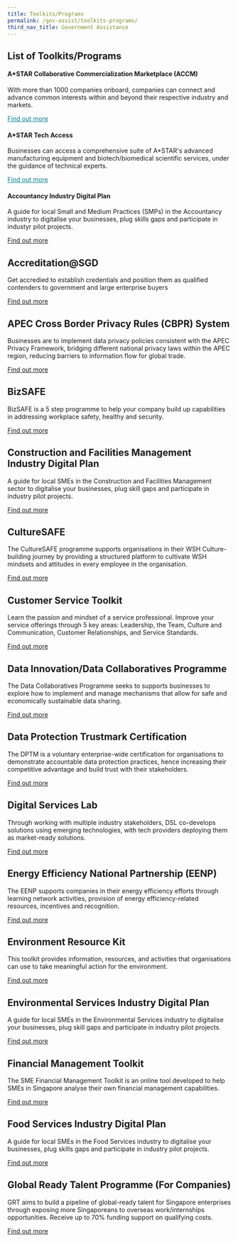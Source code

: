 ```yaml
---
title: Toolkits/Programs
permalink: /gov-assist/toolkits-programs/
third_nav_title: Government Assistance
---
```


## List of Toolkits/Programs

#### A*STAR Collaborative Commercialization Marketplace (ACCM)

With more than 1000 companies onboard, companies can connect and advance common interests within and beyond their respective industry and markets.

<a href="https://www.a-star.edu.sg/Collaborate/Programmes-for-SMEs/A-STAR-Collaborative-Commerce-Marketplace" target="_blank" style="color:#037e8a">Find out more</a>

#### A*STAR Tech Access

Businesses can access a comprehensive suite of A*STAR's advanced manufacturing equipment and biotech/biomedical scientific services, under the guidance of technical experts.

<a href="https://www.a-star.edu.sg/Collaborate/programmes-for-smes/tech-access" target="_blank" style="color:#037e8a">Find out more</a>

#### Accountancy Industry Digital Plan

A guide for local Small and Medium Practices (SMPs) in the Accountancy industry to digitalise your businesses, plug skills gaps and participate in industyr pilot projects. 

<a href="https://www.imda.gov.sg/programme-listing/smes-go-digital/industry-digital-plans/Accountancy-IDP" target="_blank">Find out more</a>

## Accreditation@SGD

Get accredied  to establish credentials and position them as qualified contenders to government and large enterprise buyers

<a href="https://www.imda.gov.sg/programme-listing/accreditation-at-sgd" target="_blank">Find out more</a>

## APEC Cross Border Privacy Rules (CBPR) System

Businesses are to implement data privacy policies consistent with the APEC Privacy Framework, bridging different national privacy laws within the APEC region, reducing barriers to information flow for global trade. 

<a href="https://www.imda.gov.sg/programme-listing/Cross-Border-Privacy-Rules-Certification" target="_blank">Find out more</a>

## BizSAFE 

BizSAFE is a 5 step programme to help your company build up capabilities in addressing workplace safety, healthy and security. 

<a href="https://www.wshc.sg/wps/portal/!ut/p/a1/jY89D4IwEIZ_iwMrd3yIxq1xkCjGAVToYsBgwSBt2kr_vsjkIOht7-V5cvcChRRom3c1y3XN27x5ZxpcooPvuyTG3SZMHCTuHsNk4Tlx4PdANg6sT95_Po4MwV_-GegUMnwwABMntkBZw4uhbkbawlsyoLK8lbKU9lP260proVYWWmiMsY2qrrZifRDKQsGl_q5WXGlIPwwQj2OK93nTRWT2AgTnMHU!/dl5/d5/L2dBISEvZ0FBIS9nQSEh/?action=cmsPublicView&categoryId=C-2019042404779" target="_blank">Find out more</a>

## Construction and Facilities Management Industry Digital Plan

A guide for local SMEs in the Construction and Facilities Management sector to digitalise your businesses, plug skill gaps and participate in industry pilot projects. 

<a href="https://www.imda.gov.sg/programme-listing/smes-go-digital/industry-digital-plans/Construction-and-Facilities-Management-IDP" target="_blank">Find out more</a>

## CultureSAFE

The CultureSAFE programme supports organisations in their WSH Culture-building journey by providing a structured platform to cultivate WSH mindsets and attitudes in every employee in the organisation.

<a href="https://www.wshc.sg/wps/portal/!ut/p/a1/04_Sj9CPykssy0xPLMnMz0vMAfGjzOJ9_E1MjByDDbzdPUIMDRyNfA08QsyNDYPNTIAKInErcA4zJk6_AQ7gaEBIf7h-FD4lYBeAFeCxwks_Kj0nPwns3UjHvCRji3T9qKLUtNSi1CK90iKgcEZJSUGxlaqBqkF5ebleen5-ek6qXnJ-rqoBNi0Z-cUl-hGoKvULckMjDLJMc8p8HBUBf10x_A!!/dl5/d5/L2dBISEvZ0FBIS9nQSEh/?action=cmsPublicView&categoryId=C-2014092001887" target="_blank">Find out more</a>

## Customer Service Toolkit

Learn the passion and mindset of a service professional. Improve your service offerings through 5 key areas: Leadership, the Team, Culture and Communication, Customer Relationships, and Service Standards. 

<a href="https://www.smeportal.sg/content/smeportal/en/resources/toolkits/customer-service-toolkit.html" target="_blank">Find out more</a>

## Data Innovation/Data Collaboratives Programme

The Data Collaboratives Programme seeks to supports businesses to explore how to implement and manage mechanisms that allow for safe and economically sustainable data sharing.  

<a href="https://www.imda.gov.sg/programme-listing/data-collaborative-programme" target="_blank">Find out more</a>

## Data Protection Trustmark Certification

The DPTM is a voluntary enterprise-wide certification for organisations to demonstrate accountable data protection practices, hence increasing their competitive advantage and build trust with their stakeholders.

<a href="https://www.imda.gov.sg/programme-listing/data-protection-trustmark-certification" target="_blank">Find out more</a>

## Digital Services Lab

Through working with multiple industry stakeholders, DSL co-develops solutions using emerging technologies, with tech providers deploying them as market-ready solutions.

<a href="https://www.imda.gov.sg/programme-listing/digital-services-lab" target="_blank">Find out more</a>

## Energy Efficiency National Partnership (EENP)

The EENP supports companies in their energy efficiency efforts through learning network activities, provision of energy efficiency-related resources, incentives and recognition. 

<a href="https://www.e2singapore.gov.sg/programmes-and-grants/programmes/energy-efficiency-national-partnership" target="_blank">Find out more</a>

## Environment Resource Kit

This toolkit provides information, resources, and activities that organisations can use to take meaningful action for the environment.

<a href="https://www.nea.gov.sg/programmes-grants/programmes/for-corporate" target="_blank">Find out more</a>

## Environmental Services Industry Digital Plan

A guide for local SMEs in the Environmental Services industry to digitalise your businesses, plug skill gaps and participate in industry pilot projects. 

<a href="https://www.imda.gov.sg/programme-listing/smes-go-digital/industry-digital-plans/environmental-services-idp" target="_blank">Find out more</a>

## Financial Management Toolkit

The SME Financial Management Toolkit is an online tool developed to help SMEs in Singapore analyse their own financial management capabilities.

<a href="https://smetoolkit.abs.org.sg" target="_blank">Find out more</a>

## Food Services Industry Digital Plan

A guide for local SMEs in the Food Services industry to digitalise your businesses, plug skills gaps and participate in industry pilot projects.

<a href="https://www.imda.gov.sg/programme-listing/smes-go-digital/industry-digital-plans/food-services-idp" target="_blank">Find out more</a>

## Global Ready Talent Programme (For Companies)

GRT aims to build a pipeline of global-ready talent for Singapore enterprises through exposing more Singaporeans to overseas work/internships opportunities. Receive up to 70% funding support on qualifying costs. 

<a href="https://www.enterprisesg.gov.sg/non-financial-assistance/for-singapore-companies/talent-attraction-and-development/internships/global-ready-talent-programme-for-companies/overview" target="_blank">Find out more</a>


